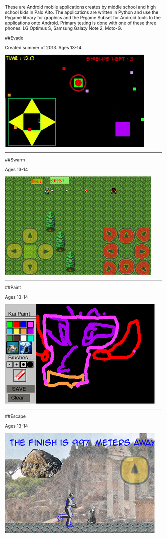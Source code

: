 These are Android mobile applications creates by middle school and high school
kids in Palo Alto.  The applications are written in Python and use the Pygame library for 
graphics and the Pygame Subset for Android tools to the applications onto
Android.  Primary testing is done with one of these three phones: LG Optimus S,
Samsung Galaxy Note 2, Moto-G.  

##Evade

Created summer of 2013.  Ages 13-14.

![alt Evade screenshot](img/evade.png "Evade screenshot")

---

##Swarm

Ages 13-14

![alt Swarm screenshot](img/swarm.png "Swarm screenshot")

---

##Paint

Ages 13-14

![alt Paint screenshot](img/paint.png "Paint screenshot")

---

##Escape

Ages 13-14

![alt Escape screenshot](img/escape.png "Escape screenshot")

